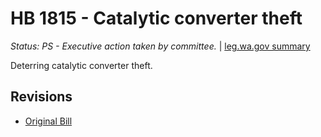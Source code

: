 # HB 1815 - Catalytic converter theft
*Status: PS - Executive action taken by committee.* | [leg.wa.gov summary](https://app.leg.wa.gov/billsummary?BillNumber=1815&Year=2021)

Deterring catalytic converter theft.

## Revisions
* [Original Bill](1/)